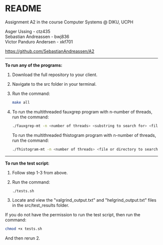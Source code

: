 # README

Assignment A2 in the course Computer Systems @ DIKU, UCPH

Asger Ussing - ctz435 <br> Sebastian Andreassen - bwj836 <br> Victor Panduro Andersen - xkf701

<https://github.com/SebastianAndreassen/A2>

---

**To run any of the programs:**

1. Download the full repository to your client.
2. Navigate to the src folder in your terminal.
3. Run the command:

    ~~~bash
    make all
    ~~~

4. To run the multithreaded fauxgrep program with n-number of threads, run the command:

    ~~~bash
    ./fauxgrep-mt -n <number of threads> <substring to search for> <file or directory to search in>
    ~~~

    To run the multithreaded fhistogram program with n-number of threads, run the command:

    ~~~bash
    ./fhistogram-mt -n <number of threads> <file or directory to search in>
    ~~~

---

**To run the test script:**

1. Follow step 1-3 from above.
2. Run the command:

    ~~~bash
    ./tests.sh
    ~~~

3. Locate and view the "valgrind_output.txt" and "helgrind_output.txt" files in the src/test_results folder.

If you do not have the permission to run the test script, then run the command:

~~~bash
chmod +x tests.sh
~~~

And then rerun 2.
